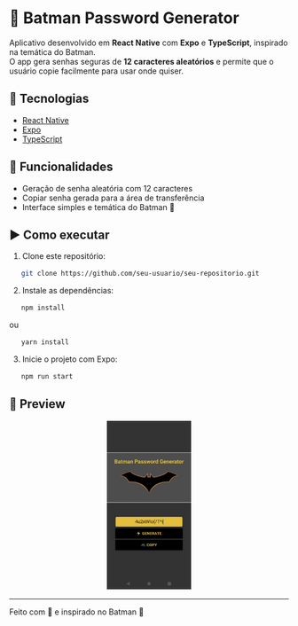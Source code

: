# 🦇 Batman Password Generator

Aplicativo desenvolvido em **React Native** com **Expo** e **TypeScript**, inspirado na temática do Batman.  
O app gera senhas seguras de **12 caracteres aleatórios** e permite que o usuário copie facilmente para usar onde quiser.  

## 🚀 Tecnologias
- [React Native](https://reactnative.dev/)  
- [Expo](https://expo.dev/)  
- [TypeScript](https://www.typescriptlang.org/)  

## 📱 Funcionalidades
- Geração de senha aleatória com 12 caracteres  
- Copiar senha gerada para a área de transferência  
- Interface simples e temática do Batman 🦇  

## ▶️ Como executar
1. Clone este repositório:
```bash
   git clone https://github.com/seu-usuario/seu-repositorio.git
```

2. Instale as dependências:
```bash
   npm install
```

   ou

```bash
   yarn install
```
3. Inicie o projeto com Expo:

```bash
   npm run start
```

## 📸 Preview

<div align="center">
<img src="readme-assets/image.png" width="30%" alt="preview of the app">
</div>

---

Feito com 🖤 e inspirado no Batman 🦇